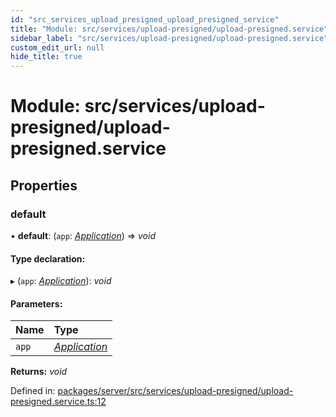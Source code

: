```yaml
---
id: "src_services_upload_presigned_upload_presigned_service"
title: "Module: src/services/upload-presigned/upload-presigned.service"
sidebar_label: "src/services/upload-presigned/upload-presigned.service"
custom_edit_url: null
hide_title: true
---
```


# Module: src/services/upload-presigned/upload-presigned.service

## Properties

### default

• **default**: (`app`: [*Application*](src_declarations.md#application)) => *void*

#### Type declaration:

▸ (`app`: [*Application*](src_declarations.md#application)): *void*

#### Parameters:

Name | Type |
:------ | :------ |
`app` | [*Application*](src_declarations.md#application) |

**Returns:** *void*

Defined in: [packages/server/src/services/upload-presigned/upload-presigned.service.ts:12](https://github.com/xr3ngine/xr3ngine/blob/66a84a950/packages/server/src/services/upload-presigned/upload-presigned.service.ts#L12)
